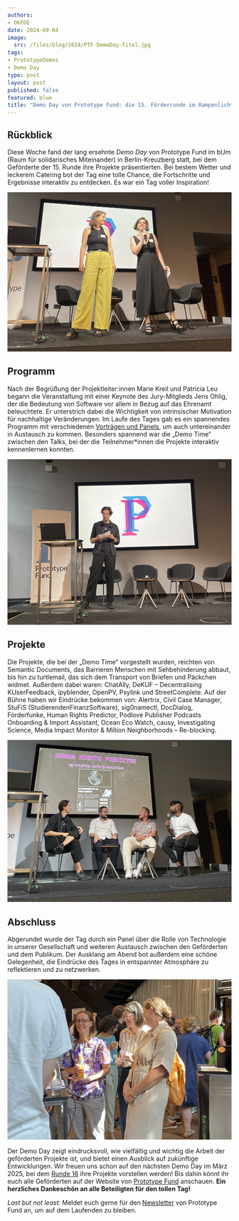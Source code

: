 ```yaml
---
authors:
- OKFDE
date: 2024-09-04
image: 
  src: /files/blog/2024/PTF-DemoDay-Titel.jpg
tags:
- PrototypeDemos
- Demo Day
type: post
layout: post
published: false
featured: blue
title: "Demo Day von Prototype Fund: die 15. Förderrunde im Rampenlicht"
---
```


##  Rückblick

Diese Woche fand der lang ersehnte *Demo Day* von Prototype Fund im bUm (Raum für solidarisches Miteinander) in Berlin-Kreuzberg statt, bei dem Geförderte der 15. Runde ihre Projekte präsentierten. Bei bestem Wetter und leckerem Catering bot der Tag eine tolle Chance, die Fortschritte und Ergebnisse interaktiv zu entdecken. Es war ein Tag voller Inspiration!

![Moderator Tobias Schmid auf der Bühne](/files/blog/2024/PTF-DemoDay-1.jpg)<br>

##  Programm

Nach der Begrüßung der Projektleiter:innen Marie Kreil und Patricia Leu begann die Veranstaltung mit einer Keynote des Jury-Mitglieds Jens Ohlig, der die Bedeutung von Software vor allem in Bezug auf das Ehrenamt beleuchtete. Er unterstrich dabei die Wichtigkeit von intrinsischer Motivation für nachhaltige Veränderungen. Im Laufe des Tages gab es ein spannendes Programm mit verschiedenen [Vorträgen und Panels](https://prototypefund.de/demo-day/), um auch untereinander in Austausch zu kommen. Besonders spannend war die „Demo Time“ zwischen den Talks, bei der die Teilnehmer*innen die Projekte interaktiv kennenlernen konnten.

![Jens Ohlig auf der Bühne](/files/blog/2024/PTF-DemoDay-3.jpg)<br>

##  Projekte

Die Projekte, die bei der „Demo Time“ vorgestellt wurden, reichten von Semantic Documents, das Barrieren Menschen mit Sehbehinderung abbaut, bis hin zu turtlemail, das sich dem Transport von Briefen und Päckchen widmet. Außerdem dabei waren: ChatAlly, DeKUF – Decentralising KUserFeedback, ipyblender, OpenPV, Psylink und StreetComplete. Auf der Bühne haben wir Eindrücke bekommen von: Alertrix, Civil Case Manager, StuFiS (StudierendenFinanzSoftware), sig0namectl, DocDialog, Förderfunke, Human Rights Predictor, Podlove Publisher Podcasts Onboarding & Import Assistant, Ocean Eco Watch, causy, Investigating Science, Media Impact Monitor & Million Neighborhoods – Re-blocking.

![Johannes Twiefel (DocDialog), Benjamin Degenhart (Förderfunke) und Viraaj Akuthota (Human Rights Predictor) bei ihrem Panel](/files/blog/2024/PTF-DemoDay-4.jpg)<br>

##  Abschluss

Abgerundet wurde der Tag durch ein Panel über die Rolle von Technologie in unserer Gesellschaft und weiteren Austausch zwischen den Geförderten und dem Publikum. Der Ausklang am Abend bot außerdem eine schöne Gelegenheit, die Eindrücke des Tages in entspannter Atmosphäre zu reflektieren und zu netzwerken.

![Geschäftsführerin Henriette Litta und Petra Balint bei der Demo Time](/files/blog/2024/PTF-DemoDay-5.jpg)<br>

Der Demo Day zeigt eindrucksvoll, wie vielfältig und wichtig die Arbeit der geförderten Projekte ist, und bietet einen  Ausblick auf zukünftige Entwicklungen. Wir freuen uns schon auf den nächsten Demo Day im März 2025, bei dem [Runde 16](https://prototypefund.de/projects/round-16/) ihre Projekte vorstellen werden! Bis dahin könnt ihr euch alle Geförderten auf der Website von [Prototype Fund](https://prototypefund.de/projects/) anschauen. **Ein herzliches Dankeschön an alle Beteiligten für den tollen Tag!**

*Last but not least:* Meldet euch gerne für den [Newsletter](https://prototypefund.de/newsletter/) von Prototype Fund an, um auf dem Laufenden zu bleiben.
